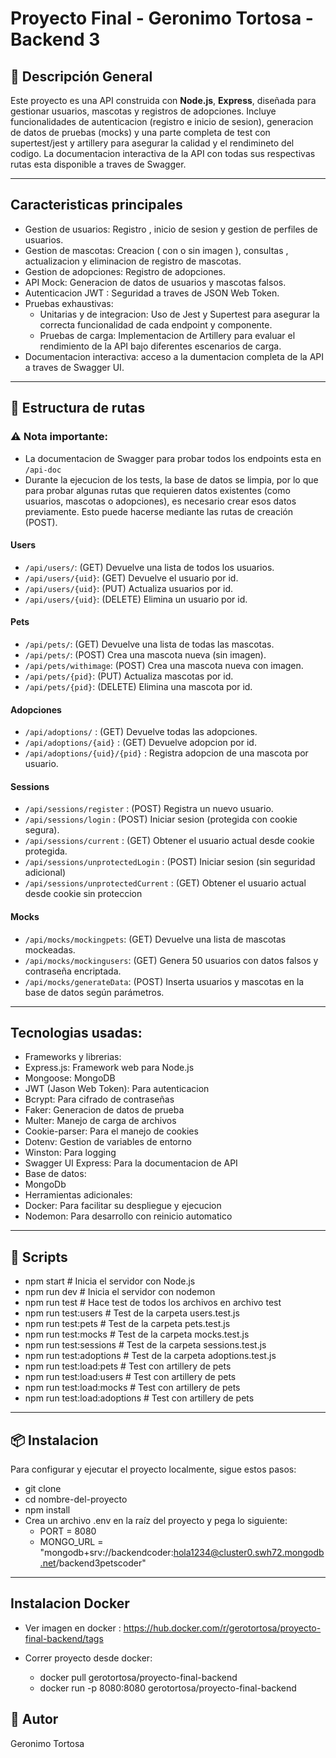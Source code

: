 # Proyecto Final - Geronimo Tortosa - Backend 3

## 🧪 Descripción General

Este proyecto es una API construida con **Node.js**, **Express**, diseñada para gestionar usuarios, mascotas y registros de adopciones.
Incluye funcionalidades de autenticacion (registro e inicio de sesion), generacion de datos de pruebas (mocks) y una parte completa
de test con supertest/jest y artillery para asegurar la calidad y el rendimineto del codigo. La documentacion interactiva de la API
con todas sus respectivas rutas esta disponible a traves de Swagger. 

---

##  Caracteristicas principales

- Gestion de usuarios: Registro , inicio de sesion y gestion de perfiles de usuarios.
- Gestion de mascotas: Creacion ( con o sin imagen ), consultas , actualizacion y eliminacion de registro de mascotas.
- Gestion de adopciones: Registro de adopciones.
- API Mock: Generacion de datos de usuarios y mascotas falsos.
- Autenticacion JWT : Seguridad a traves de JSON Web Token.
- Pruebas exhaustivas: 
  - Unitarias y de integracion: Uso de Jest y Supertest para asegurar la correcta funcionalidad de cada endpoint y componente.
  - Pruebas de carga: Implementacion de Artillery para evaluar el rendimiento de la API bajo diferentes escenarios de carga.
- Documentacion interactiva: acceso a la dumentacion completa de la API a traves de Swagger UI.   

---

## 📁 Estructura de rutas

### ⚠️ Nota importante: 
  - La documentacion de Swagger para probar todos los endpoints esta en `/api-doc`
  - Durante la ejecucion de los tests, la base de datos se limpia, por lo que para probar algunas rutas que requieren datos existentes (como usuarios, mascotas o adopciones), es necesario crear esos datos previamente. Esto puede hacerse mediante las rutas de creación (POST).

#### Users

- `/api/users/`: (GET) Devuelve una lista de todos los usuarios.
- `/api/users/{uid}`: (GET) Devuelve el usuario por id.
- `/api/users/{uid}`: (PUT) Actualiza usuarios por id.
- `/api/users/{uid}`: (DELETE) Elimina un usuario por id. 

#### Pets

- `/api/pets/`: (GET) Devuelve una lista de todas las mascotas.
- `/api/pets/`: (POST) Crea una mascota nueva (sin imagen).
- `/api/pets/withimage`: (POST) Crea una mascota nueva con imagen.
- `/api/pets/{pid}`: (PUT) Actualiza mascotas por id.
- `/api/pets/{pid}`: (DELETE) Elimina una mascota por id. 

#### Adopciones

- `/api/adoptions/` : (GET) Devuelve todas las adopciones.
- `/api/adoptions/{aid}` : (GET) Devuelve adopcion por id.
- `/api/adoptions/{uid}/{pid}` : Registra adopcion de una mascota por usuario.

#### Sessions

- `/api/sessions/register` : (POST) Registra un nuevo usuario.
- `/api/sessions/login` : (POST) Iniciar sesion (protegida con cookie segura).
- `/api/sessions/current` : (GET) Obtener el usuario actual desde cookie protegida.
- `/api/sessions/unprotectedLogin` : (POST) Iniciar sesion (sin seguridad adicional)
- `/api/sessions/unprotectedCurrent` : (GET) Obtener el usuario actual desde cookie sin proteccion

#### Mocks

- `/api/mocks/mockingpets`: (GET) Devuelve una lista de mascotas mockeadas.
- `/api/mocks/mockingusers`: (GET) Genera 50 usuarios con datos falsos y contraseña encriptada.
- `/api/mocks/generateData`: (POST) Inserta usuarios y mascotas en la base de datos según parámetros.

---

## Tecnologias usadas: 

- Frameworks y librerias:
 - Express.js: Framework web para Node.js 
 - Mongoose: MongoDB
 - JWT (Jason Web Token): Para autenticacion
 - Bcrypt: Para cifrado de contraseñas
 - Faker: Generacion de datos de prueba
 - Multer: Manejo de carga de archivos
 - Cookie-parser: Para el manejo de cookies
 - Dotenv: Gestion de variables de entorno
 - Winston: Para logging
 - Swagger UI Express: Para la documentacion de API
- Base de datos: 
 - MongoDb
- Herramientas adicionales:
 - Docker: Para facilitar su despliegue y ejecucion
 - Nodemon: Para desarrollo con reinicio automatico  

--- 


## 🔧 Scripts

- npm start     # Inicia el servidor con Node.js
- npm run dev   # Inicia el servidor con nodemon
- npm run test  # Hace test de todos los archivos en archivo test
- npm run test:users  # Test de la carpeta users.test.js
- npm run test:pets  # Test de la carpeta pets.test.js
- npm run test:mocks  # Test de la carpeta mocks.test.js
- npm run test:sessions  # Test de la carpeta sessions.test.js
- npm run test:adoptions  # Test de la carpeta adoptions.test.js
- npm run test:load:pets  # Test con artillery de pets
- npm run test:load:users  # Test con artillery de pets
- npm run test:load:mocks  # Test con artillery de pets
- npm run test:load:adoptions  # Test con artillery de pets

--- 

## 📦 Instalacion 

Para configurar y ejecutar el proyecto localmente, sigue estos pasos:

- git clone <repo-url>
- cd nombre-del-proyecto
- npm install
- Crea un archivo .env en la raíz del proyecto y pega lo siguiente:
   - PORT = 8080
   - MONGO_URL = "mongodb+srv://backendcoder:hola1234@cluster0.swh72.mongodb.net/backend3petscoder"

---

## Instalacion Docker

- Ver imagen en docker : https://hub.docker.com/r/gerotortosa/proyecto-final-backend/tags

- Correr proyecto desde docker:
   - docker pull gerotortosa/proyecto-final-backend
   - docker run -p 8080:8080 gerotortosa/proyecto-final-backend



## 📌 Autor
Geronimo Tortosa 
